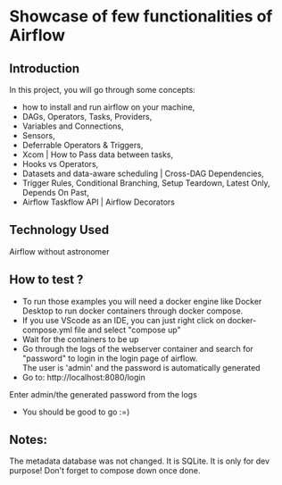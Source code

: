 # Showcase of few functionalities of Airflow

## Introduction 
In this project, you will go through some concepts:
- how to install and run airflow on your machine,
- DAGs, Operators, Tasks, Providers,
- Variables and Connections,
- Sensors,
- Deferrable Operators & Triggers,
- Xcom | How to Pass data between tasks,
- Hooks vs Operators,
- Datasets and data-aware scheduling | Cross-DAG Dependencies,
- Trigger Rules, Conditional Branching, Setup Teardown, Latest Only, Depends On Past,
- Airflow Taskflow API | Airflow Decorators


## Technology Used
Airflow without astronomer

## How to test ?
- To run those examples you will need a docker engine like Docker Desktop to run docker containers through docker compose.
- If you use VScode as an IDE, you can just right click on docker-compose.yml file and select "compose up"
- Wait for the containers to be up
- Go through the logs of the webserver container and search for "password" to login in the login page of airflow.   
The user is 'admin' and the password is automatically generated
- Go to: http://localhost:8080/login

Enter admin/the generated password from the logs
- You should be good to go :=)

## Notes:
The metadata database was not changed. It is SQLite. 
It is only for dev purpose!
Don't forget to compose down once done.

